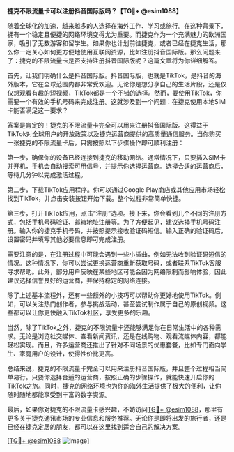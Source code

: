 **捷克不限流量卡可以注册抖音国际版吗？【TG💪+ @esim1088】**

随着全球化的加速，越来越多的人选择在海外工作、学习或旅行。在这种背景下，拥有一个稳定且便捷的网络环境变得尤为重要。而捷克作为一个充满魅力的欧洲国家，吸引了无数游客和留学生。如果你也计划前往捷克，或者已经在捷克生活，那么你一定关心如何更方便地使用互联网资源，比如注册抖音国际版。那么问题来了：捷克的不限流量卡是否支持注册抖音国际版呢？这篇文章将为你详细解答。

首先，让我们明确什么是抖音国际版。抖音国际版，也就是TikTok，是抖音的海外版本，它在全球范围内都非常受欢迎。无论你是想分享自己的生活片段，还是仅仅想观看有趣的短视频，TikTok都是一个不错的选择。然而，要使用TikTok，你需要一个有效的手机号码来完成注册。这就涉及到一个问题：在捷克使用本地SIM卡能否满足这一要求？

答案是肯定的！捷克的不限流量卡完全可以用来注册抖音国际版。这得益于TikTok对全球用户的开放政策以及捷克运营商提供的高质量通信服务。当你购买一张捷克的不限流量卡后，只需按照以下步骤操作即可顺利注册：

第一步，确保你的设备已经连接到捷克的移动网络。通常情况下，只要插入SIM卡并开机，手机会自动搜索可用信号，并提示你选择运营商。选择合适的运营商后，等待几分钟以完成激活过程。

第二步，下载TikTok应用程序。你可以通过Google Play商店或其他应用市场轻松找到TikTok，并点击安装按钮开始下载。整个过程非常简单快捷。

第三步，打开TikTok应用，点击“注册”选项。接下来，你会看到几个不同的注册方式，包括手机号码验证、邮箱地址注册等。为了方便起见，建议选择手机号码注册。输入你的捷克手机号码，并按照提示接收验证码短信。输入正确的验证码后，设置密码并填写其他必要信息即可完成注册。

需要注意的是，在注册过程中可能会遇到一些小插曲，例如无法收到验证码短信的情况。这种情况下，你可以尝试更换运营商重新获取号码，或者联系TikTok客服寻求帮助。此外，部分用户反映在某些地区可能会因为网络限制而影响体验，因此建议选择信誉良好的运营商，并保持稳定的网络连接。

除了上述基本流程外，还有一些额外的小技巧可以帮助你更好地使用TikTok。例如，可以关注热门创作者，参与挑战活动，甚至尝试制作属于自己的原创视频。这些都可以让你更快融入TikTok社区，享受更多的乐趣。

当然，除了TikTok之外，捷克的不限流量卡还能够满足你在日常生活中的各种需求。无论是浏览社交媒体、查看新闻资讯，还是在线购物、观看流媒体内容，都能轻松实现。而且，许多运营商还推出了针对不同场景的优惠套餐，比如专门面向学生、家庭用户的设计，使得性价比更高。

总结来说，捷克的不限流量卡完全可以用来注册抖音国际版，并且整个过程相当简单易行。只要你选择合适的运营商，按照正确的步骤操作，就能快速开启你的TikTok之旅。同时，捷克的网络环境也为你的海外生活提供了极大的便利，让你随时随地都能享受到丰富的数字资源。

最后，如果你对捷克的不限流量卡感兴趣，不妨访问[TG💪+ @esim1088](https://t.me/s/esim1088)，那里有更多关于捷克通讯市场的专业信息和服务推荐。无论你是即将出发的旅行者，还是已经在捷克定居的朋友，都可以在这里找到适合自己的解决方案。

[[TG💪+ @esim1088](https://t.me/s/esim1088) ![Image](https://i.postimg.cc/4NQfJmqS/Snipaste-2025-05-13-00-14-12.png)]